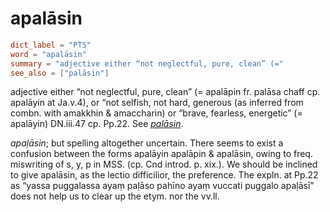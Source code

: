 # apalāsin

``` toml
dict_label = "PTS"
word = "apalāsin"
summary = "adjective either “not neglectful, pure, clean” (="
see_also = ["palāsin"]
```

adjective either “not neglectful, pure, clean” (= apalāpin fr. palāsa chaff cp. apalāyin at Ja.v.4), or “not selfish, not hard, generous (as inferred from combn. with amakkhin & amaccharin) or “brave, fearless, energetic” (= apalāyin) DN.iii.47 cp. Pp.22. See *[palāsin](palāsin.md)*.

*apaḷāsin*; but spelling altogether uncertain. There seems to exist a confusion between the forms apalāyin apalāpin & apalāsin, owing to freq. miswriting of s, y, p in MSS. (cp. Cnd introd. p. xix.). We should be inclined to give apalāsin, as the lectio difficilior, the preference. The expln. at Pp.22 as “yassa puggalassa ayaṃ paḷāso pahīno ayaṃ vuccati puggalo apaḷāsī” does not help us to clear up the etym. nor the vv.ll.

